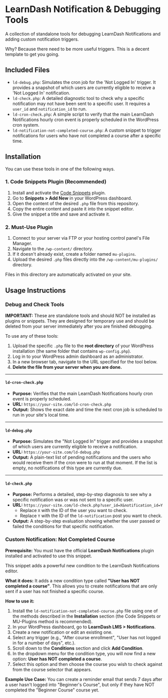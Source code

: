 # LearnDash Notification & Debugging Tools

A collection of standalone tools for debugging LearnDash Notifications and adding custom notification triggers.

Why? Because there need to be more useful triggers. This is a decent template to get you going.

## Included Files

*   `ld-debug.php`: Simulates the cron job for the 'Not Logged In' trigger. It provides a snapshot of which users are currently eligible to receive a 'Not Logged In' notification.
*   `ld-check.php`: A detailed diagnostic tool to check why a specific notification may not have been sent to a specific user. It requires a `user_id` and `notification_id` to run.
*   `ld-cron-check.php`: A simple script to verify that the main LearnDash Notifications hourly cron event is properly scheduled in the WordPress cron system.
*   `ld-notification-not-completed-course.php`: A custom snippet to trigger notifications for users who have not completed a course after a specific time.

## Installation

You can use these tools in one of the following ways.

### 1. Code Snippets Plugin (Recommended)

1.  Install and activate the [Code Snippets](https://wordpress.org/plugins/code-snippets/) plugin.
2.  Go to **Snippets > Add New** in your WordPress dashboard.
3.  Open the content of the desired `.php` file from this repository.
4.  Copy the entire content and paste it into the snippet editor.
5.  Give the snippet a title and save and activate it.

### 2. Must-Use Plugin

1.  Connect to your server via FTP or your hosting control panel's File Manager.
2.  Navigate to the `/wp-content/` directory.
3.  If it doesn't already exist, create a folder named `mu-plugins`.
4.  Upload the desired `.php` files directly into the `/wp-content/mu-plugins/` directory.

Files in this directory are automatically activated on your site.

## Usage Instructions

### Debug and Check Tools

**IMPORTANT:** These are standalone tools and should NOT be installed as plugins or snippets. They are designed for temporary use and should be deleted from your server immediately after you are finished debugging.

To use any of these tools:
1.  Upload the specific `.php` file to the **root directory** of your WordPress installation (the same folder that contains `wp-config.php`).
2.  Log in to your WordPress admin dashboard as an administrator.
3.  In a new browser tab, navigate to the URL specified for the tool below.
4.  **Delete the file from your server when you are done.**

---

#### `ld-cron-check.php`

*   **Purpose:** Verifies that the main LearnDash Notifications hourly cron event is properly scheduled.
*   **URL:** `https://your-site.com/ld-cron-check.php`
*   **Output:** Shows the exact date and time the next cron job is scheduled to run in your site's local time.

---

#### `ld-debug.php`

*   **Purpose:** Simulates the "Not Logged In" trigger and provides a snapshot of which users are currently eligible to receive a notification.
*   **URL:** `https://your-site.com/ld-debug.php`
*   **Output:** A plain-text list of pending notifications and the users who would receive them if the cron were to run at that moment. If the list is empty, no notifications of this type are currently due.

---

#### `ld-check.php`

*   **Purpose:** Performs a detailed, step-by-step diagnosis to see why a specific notification was or was not sent to a specific user.
*   **URL:** `https://your-site.com/ld-check.php?user_id=X&notification_id=Y`
    *   Replace `X` with the ID of the user you want to check.
    *   Replace `Y` with the ID of the `ld-notification` post you want to check.
*   **Output:** A step-by-step evaluation showing whether the user passed or failed the conditions for that specific notification.

### Custom Notification: Not Completed Course

**Prerequisite:** You must have the official **LearnDash Notifications** plugin installed and activated to use this snippet.

This snippet adds a powerful new condition to the LearnDash Notifications editor.

**What it does:**
It adds a new condition type called **"User has NOT completed a course"**. This allows you to create notifications that are only sent if a user has not finished a specific course.

**How to use it:**
1.  Install the `ld-notification-not-completed-course.php` file using one of the methods described in the **Installation** section (the Code Snippets or MU-Plugins method is recommended).
2.  In your WordPress dashboard, go to **LearnDash LMS > Notifications**.
3.  Create a new notification or edit an existing one.
4.  Select any trigger (e.g., "After course enrollment", "User has not logged in for a number of days", etc.).
5.  Scroll down to the **Conditions** section and click **Add Condition**.
6.  In the dropdown menu for the condition type, you will now find a new option: **User has NOT completed a course**.
7.  Select this option and then choose the course you wish to check against from the course selector that appears.

**Example Use Case:**
You can create a reminder email that sends 7 days after a user hasn't logged into "Beginner's Course", but only if they have NOT completed the "Beginner Course" course yet.
